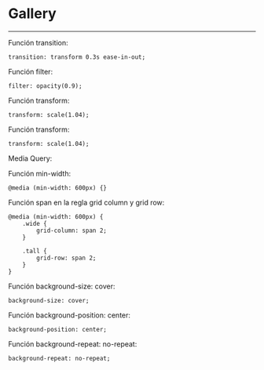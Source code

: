 # **Gallery**

------

Función transition:

```
transition: transform 0.3s ease-in-out;
```



Función filter:

```
filter: opacity(0.9);
```



Función transform:

```
transform: scale(1.04);
```



Función transform:

```
transform: scale(1.04);
```



Media Query:





Función min-width:

```
@media (min-width: 600px) {}
```



Función span en la regla grid column y grid row:

```
@media (min-width: 600px) {
    .wide {
        grid-column: span 2;
    }

    .tall {
        grid-row: span 2;
    }
}
```



Función background-size: cover:

```
background-size: cover;
```





Función background-position: center:

```
background-position: center;
```





Función background-repeat: no-repeat:

```
background-repeat: no-repeat;
```